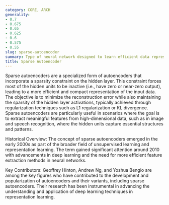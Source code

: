 ```yaml
---
category: CORE, ARCH
generality:
- 0.7
- 0.675
- 0.65
- 0.625
- 0.6
- 0.575
- 0.55
slug: sparse-autoencoder
summary: Type of neural network designed to learn efficient data representations by enforcing sparsity on the hidden layer activations.
title: Sparse Autoencoder
---
```


Sparse autoencoders are a specialized form of autoencoders that incorporate a sparsity constraint on the hidden layer. This constraint forces most of the hidden units to be inactive (i.e., have zero or near-zero output), leading to a more efficient and compact representation of the input data. The objective is to minimize the reconstruction error while also maintaining the sparsity of the hidden layer activations, typically achieved through regularization techniques such as L1 regularization or KL divergence. Sparse autoencoders are particularly useful in scenarios where the goal is to extract meaningful features from high-dimensional data, such as in image and speech recognition, where the hidden units capture essential structures and patterns.

Historical Overview: 
The concept of sparse autoencoders emerged in the early 2000s as part of the broader field of unsupervised learning and representation learning. The term gained significant attention around 2010 with advancements in deep learning and the need for more efficient feature extraction methods in neural networks.

Key Contributors: 
Geoffrey Hinton, Andrew Ng, and Yoshua Bengio are among the key figures who have contributed to the development and popularization of autoencoders and their variants, including sparse autoencoders. Their research has been instrumental in advancing the understanding and application of deep learning techniques in representation learning.